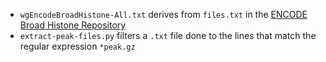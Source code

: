 * `wgEncodeBroadHistone-All.txt` derives from `files.txt` in the [ENCODE Broad Histone Repository](http://hgdownload.cse.ucsc.edu/goldenPath/hg19/encodeDCC/wgEncodeBroadHistone/)
* `extract-peak-files.py` filters a `.txt` file done to the lines that match the regular expression `*peak.gz`
